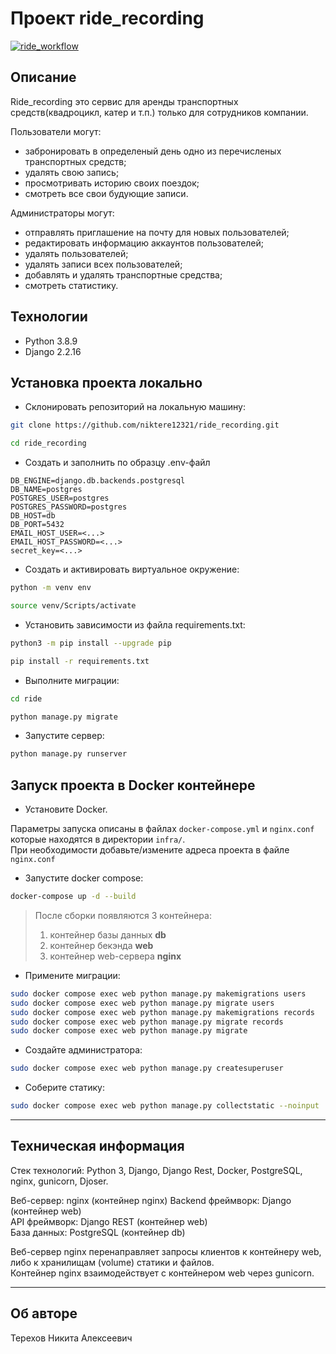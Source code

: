 # Проект ride_recording
[![ride_workflow](https://github.com/niktere12321/ride_recording/actions/workflows/ride_workflow.yml/badge.svg)](https://github.com/niktere12321/ride_recording/actions/workflows/ride_workflow.yml)

## Описание

Ride_recording это сервис для аренды транспортных средств(квадроцикл, катер и т.п.) только для сотрудников компании.

Пользователи могут:
- забронировать в определеный день одно из перечисленых транспортных средств;
- удалять свою запись;
- просмотривать историю своих поездок;
- смотреть все свои будующие записи.

Администраторы могут:
- отправлять приглашение на почту для новых пользователей;
- редактировать информацию аккаунтов пользователей;
- удалять пользователей;
- удалять записи всех пользователей;
- добавлять и удалять транспортные средства;
- смотреть статистику.

## Технологии
- Python 3.8.9
- Django 2.2.16

## Установка проекта локально

* Склонировать репозиторий на локальную машину:
```bash
git clone https://github.com/niktere12321/ride_recording.git
```
```bash
cd ride_recording
```

- Создать и заполнить по образцу .env-файл
```
DB_ENGINE=django.db.backends.postgresql
DB_NAME=postgres
POSTGRES_USER=postgres
POSTGRES_PASSWORD=postgres
DB_HOST=db
DB_PORT=5432
EMAIL_HOST_USER=<...>
EMAIL_HOST_PASSWORD=<...>
secret_key=<...>
```

* Cоздать и активировать виртуальное окружение:

```bash
python -m venv env
```

```bash
source venv/Scripts/activate
```

* Установить зависимости из файла requirements.txt:

```bash
python3 -m pip install --upgrade pip
```
```bash
pip install -r requirements.txt
```

* Выполните миграции:
```bash
cd ride
```
```bash
python manage.py migrate
```

* Запустите сервер:
```bash
python manage.py runserver
```

## Запуск проекта в Docker контейнере
* Установите Docker.

Параметры запуска описаны в файлах `docker-compose.yml` и `nginx.conf` которые находятся в директории `infra/`.  
При необходимости добавьте/измените адреса проекта в файле `nginx.conf`

* Запустите docker compose:
```bash
docker-compose up -d --build
```  
  > После сборки появляются 3 контейнера:
  > 1. контейнер базы данных **db**
  > 2. контейнер бекэнда **web**
  > 3. контейнер web-сервера **nginx**
* Примените миграции:
```bash
sudo docker compose exec web python manage.py makemigrations users
sudo docker compose exec web python manage.py migrate users
sudo docker compose exec web python manage.py makemigrations records
sudo docker compose exec web python manage.py migrate records
sudo docker compose exec web python manage.py migrate
```
* Создайте администратора:
```bash
sudo docker compose exec web python manage.py createsuperuser
```
* Соберите статику:
```bash
sudo docker compose exec web python manage.py collectstatic --noinput
```

---
## Техническая информация

Стек технологий: Python 3, Django, Django Rest, Docker, PostgreSQL, nginx, gunicorn, Djoser.

Веб-сервер: nginx (контейнер nginx)
Backend фреймворк: Django (контейнер web)  
API фреймворк: Django REST (контейнер web)  
База данных: PostgreSQL (контейнер db)

Веб-сервер nginx перенаправляет запросы клиентов к контейнеру web, либо к хранилищам (volume) статики и файлов.  
Контейнер nginx взаимодействует с контейнером web через gunicorn.  

---
## Об авторе

Терехов Никита Алексеевич
